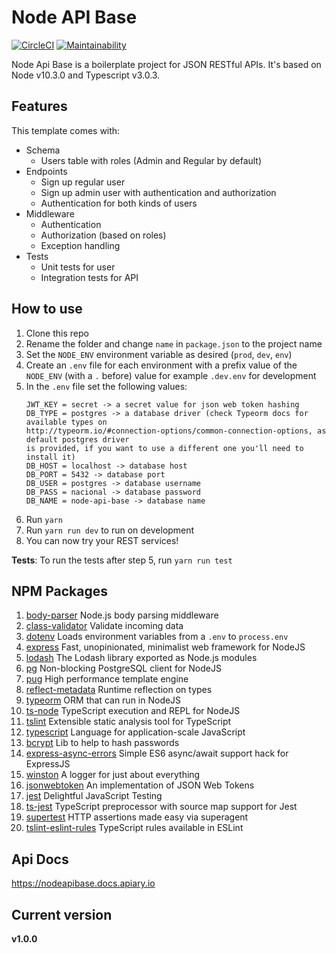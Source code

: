 # Node API Base


[![CircleCI](https://circleci.com/gh/kevquincke/node-api-base.svg?style=svg)](https://circleci.com/gh/kevquincke/node-api-base)
[![Maintainability](https://api.codeclimate.com/v1/badges/626847c10fc40fbb6c04/maintainability)](https://codeclimate.com/github/kevquincke/node-api-base/maintainability)

Node Api Base is a boilerplate project for JSON RESTful APIs. 
It's based on Node v10.3.0 and Typescript v3.0.3.

## Features

This template comes with:

- Schema
  - Users table with roles (Admin and Regular by default)
- Endpoints
  - Sign up regular user
  - Sign up admin user with authentication and authorization
  - Authentication for both kinds of users
- Middleware
  - Authentication
  - Authorization (based on roles)
  - Exception handling
- Tests
  - Unit tests for user
  - Integration tests for API
  
## How to use

1. Clone this repo
2. Rename the folder and change `name` in `package.json` to the project name
3. Set the `NODE_ENV` environment variable as desired (`prod`, `dev`, `env`)
3. Create an `.env` file for each environment with a prefix value 
of the `NODE_ENV` (with a `.` before) value for example `.dev.env` for development
4. In the `.env` file set the following values:
    ```
    JWT_KEY = secret -> a secret value for json web token hashing
    DB_TYPE = postgres -> a database driver (check Typeorm docs for available types on 
    http://typeorm.io/#connection-options/common-connection-options, as default postgres driver 
    is provided, if you want to use a different one you'll need to install it)
    DB_HOST = localhost -> database host
    DB_PORT = 5432 -> database port
    DB_USER = postgres -> database username
    DB_PASS = nacional -> database password
    DB_NAME = node-api-base -> database name
    ```
5. Run `yarn`
6. Run `yarn run dev` to run on development
7. You can now try your REST services!

**Tests**: To run the tests after step 5, run `yarn run test`

## NPM Packages

1. [body-parser](https://www.npmjs.com/package/body-parser) Node.js body parsing middleware
2. [class-validator](https://www.npmjs.com/package/class-validator) Validate incoming data
3. [dotenv](https://www.npmjs.com/package/dotenv) Loads environment variables from a `.env` to `process.env`
4. [express](https://www.npmjs.com/package/express) Fast, unopinionated, minimalist web framework for NodeJS
5. [lodash](https://www.npmjs.com/package/lodash) The Lodash library exported as Node.js modules
6. [pg](https://www.npmjs.com/package/pg) Non-blocking PostgreSQL client for NodeJS
7. [pug](https://www.npmjs.com/package/pug) High performance template engine
8. [reflect-metadata](https://www.npmjs.com/package/reflect-metadata) Runtime reflection on types
9. [typeorm](https://www.npmjs.com/package/typeorm) ORM that can run in NodeJS
11. [ts-node](https://www.npmjs.com/package/ts-node) TypeScript execution and REPL for NodeJS
12. [tslint](https://www.npmjs.com/package/tslint) Extensible static analysis tool for TypeScript
13. [typescript](https://www.npmjs.com/package/typescript) Language for application-scale JavaScript
14. [bcrypt](https://www.npmjs.com/package/bcrypt) Lib to help to hash passwords
15. [express-async-errors](https://www.npmjs.com/package/express-async-errors) Simple ES6 async/await support hack for ExpressJS
16. [winston](https://www.npmjs.com/package/winston) A logger for just about everything
17. [jsonwebtoken](https://www.npmjs.com/package/jsonwebtoken) An implementation of JSON Web Tokens
18. [jest](https://www.npmjs.com/package/jest) Delightful JavaScript Testing
19. [ts-jest](https://www.npmjs.com/package/ts-jest) TypeScript preprocessor with source map support for Jest
20. [supertest](https://www.npmjs.com/package/supertest) HTTP assertions made easy via superagent
21. [tslint-eslint-rules](https://www.npmjs.com/package/tslint-eslint-rules) TypeScript rules available in ESLint

## Api Docs

https://nodeapibase.docs.apiary.io

## Current version
**v1.0.0**


